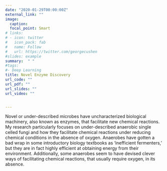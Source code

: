 ```yaml
---
date: "2020-01-29T00:00:00Z"
external_link: ""
image:
  caption:
  focal_point: Smart
# links:
# - icon: twitter
#   icon_pack: fab
#   name: Follow
#   url: https://twitter.com/georgecushen
#slides: example
summary:  " "
#tags:
#- Deep Learning
title: Novel Enzyme Discovery
url_code: ""
url_pdf: ""
url_slides: ""
url_video: ""


---
```


Novel or under-described microbes have uncharacterized biological machinery, also known as enzymes, that facilitate new chemical reactions. My research particularly focuses on under-described anaerobic single celled fungi and how they facilitate chemical reactions under reducing chemical conditions in the absence of oxygen. Anaerobes have gotten a bad wrap in some introductory biology textbooks as ‘inefficient fermenters,’ but they are in fact highly efficient at obtaining energy from their environment. Additionally, some anaerobes seem to have devised clever ways of facilitating chemical reactions, that usually require oxygen, in its absence. 